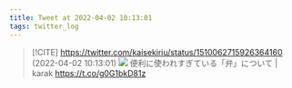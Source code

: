```yaml
---
title: Tweet at 2022-04-02 10:13:01
tags: twitter_log
---
```


> [!CITE] https://twitter.com/kaisekiriu/status/1510062715926364160 (2022-04-02 10:13:01)
> ![](https://twitter.com/kaisekiriu/status/1510062715926364160)
> 便利に使われすぎている「弁」について | karak
> https://t.co/g0G1bkD81z
